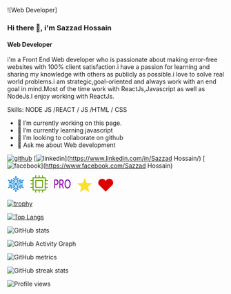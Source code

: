 ![Web Developer]

### Hi there 👋, i'm Sazzad Hossain
#### Web Developer


i'm a Front End Web developer who is passionate about making error-free websites with 100%  client satisfaction.i have a passion for learning and sharing my knowledge with others as publicly as possible.i love to solve real world problems.i am strategic,goal-oriented and always work with an end goal in mind.Most of the time work with ReactJs,Javascript as well as NodeJs.I enjoy working with ReactJs.


Skills: NODE JS /REACT / JS /HTML / CSS

- 🔭 I’m currently working on this page. 
- 🌱 I’m currently learning javascript 
- 👯 I’m looking to collaborate on github 
- 💬 Ask me about Web development 


[<img src='https://cdn.jsdelivr.net/npm/simple-icons@3.0.1/icons/github.svg' alt='github' height='40'>](https://github.com/sazzadhossain881)  [<img src='https://cdn.jsdelivr.net/npm/simple-icons@3.0.1/icons/linkedin.svg' alt='linkedin' height='40'>](https://www.linkedin.com/in/Sazzad Hossain/)  [<img src='https://cdn.jsdelivr.net/npm/simple-icons@3.0.1/icons/facebook.svg' alt='facebook' height='40'>](https://www.facebook.com/Sazzad Hossain)  

<a href='https://archiveprogram.github.com/'><img src='https://raw.githubusercontent.com/acervenky/animated-github-badges/master/assets/acbadge.gif' width='40' height='40'></a> <a href='https://docs.github.com/en/developers'><img src='https://raw.githubusercontent.com/acervenky/animated-github-badges/master/assets/devbadge.gif' width='40' height='40'></a> <a href='https://github.com/pricing'><img src='https://raw.githubusercontent.com/acervenky/animated-github-badges/master/assets/pro.gif' width='40' height='40'></a> <a href='https://stars.github.com/'><img src='https://raw.githubusercontent.com/acervenky/animated-github-badges/master/assets/starbadge.gif' width='35' height='35'></a> <a href='https://docs.github.com/en/github/supporting-the-open-source-community-with-github-sponsors'><img src='https://raw.githubusercontent.com/acervenky/animated-github-badges/master/assets/sponsorbadge.gif' width='35' height='35'></a> 

[![trophy](https://github-profile-trophy.vercel.app/?username=sazzadhossain881)](https://github.com/ryo-ma/github-profile-trophy)

[![Top Langs](https://github-readme-stats.vercel.app/api/top-langs/?username=sazzadhossain881)](https://github.com/anuraghazra/github-readme-stats)

![GitHub stats](https://github-readme-stats.vercel.app/api?username=sazzadhossain881&show_icons=true&count_private=true)  

![GitHub Activity Graph](https://activity-graph.herokuapp.com/graph?username=sazzadhossain881)  

![GitHub metrics](https://metrics.lecoq.io/sazzadhossain881)  

![GitHub streak stats](https://github-readme-streak-stats.herokuapp.com/?user=sazzadhossain881)  

![Profile views](https://gpvc.arturio.dev/sazzadhossain881)  
